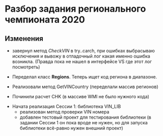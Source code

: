 # Разбор задания регионального чемпионата 2020

## Изменения

+ завернул метод *CheckVIN* в try..carch, при ошибках выбрасываю исключения и вывожу в отладочный лог какая именно ошибка возникла. (Правда пока не нашел в интерфейсе VS где этот лог посмотреть)

+ Переделал класс **Regions**. Теперь ищет код региона в диапазоне.

+ Реализовали метод GetVINCountry (переделали массив регионов)

+ Починили расчет CHK (в массиве WMI не было нужного кода)

- Начата реализация Сессии 1: библиотека VIN_LIB
  + реализован метод проверки VIN номера
  + добавлен тестовый проект для тестирования библиотеки (в задании Сессии 1 он пока вроде не нужен, но для запуска библиотеки всё-равно нужен внешний проект)
